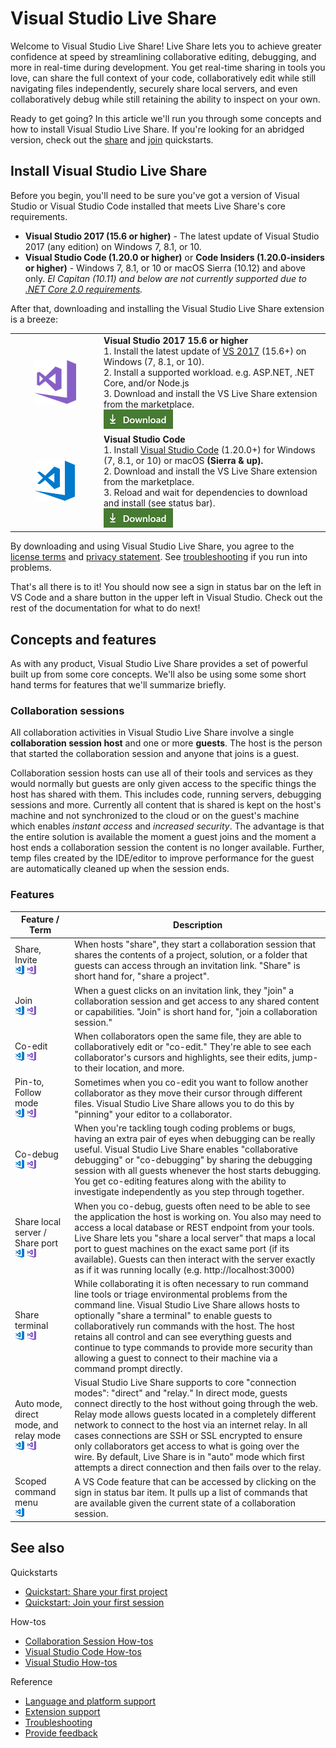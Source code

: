 <!--
Copyright © Microsoft Corporation
All rights reserved.
Creative Commons Attribution 4.0 License (International): https://creativecommons.org/licenses/by/4.0/legalcode
-->

# Visual Studio Live Share

Welcome to Visual Studio Live Share! Live Share lets you to achieve greater confidence at speed by streamlining collaborative editing, debugging, and more in real-time during development. You get real-time sharing in tools you love, can share the full context of your code, collaboratively edit while still navigating files independently, securely share local servers, and even collaboratively debug while still retaining the ability to inspect on your own.

Ready to get going? In this article we'll run you through some concepts and how to install Visual Studio Live Share. If you're looking for an abridged version, check out the [share](quick-start-share.md) and [join](quick-start-join.md) quickstarts.

## Install Visual Studio Live Share

Before you begin, you'll need to be sure you've got a version of Visual Studio or Visual Studio Code installed that meets Live Share's core requirements.

- **Visual Studio 2017 (15.6 or higher)** - The latest update of Visual Studio 2017 (any edition) on Windows 7, 8.1, or 10.
- **Visual Studio Code (1.20.0 or higher)** or **Code Insiders (1.20.0-insiders or higher)** - Windows 7, 8.1, or 10 or macOS Sierra (10.12) and above only.  _El Capitan (10.11) and below are not currently supported due to [.NET Core 2.0 requirements](https://github.com/dotnet/core/blob/master/release-notes/2.0/2.0-supported-os.md)._

After that, downloading and installing the Visual Studio Live Share extension is a breeze:

<table style="width: 100%; border-style: none;">
<tr>
    <td style="width: 128px; text-align: center; border:none;"><img src="media/vs-icon.png" /></td>
    <td>
        <strong>Visual Studio 2017 15.6 or higher</strong><br />
       1. Install the latest update of <a href="https://www.visualstudio.com/vs/">VS 2017</a> (15.6+) on Windows (7, 8.1, or 10).<br/>
       2. Install a supported workload. e.g. ASP.NET, .NET Core, and/or Node.js<br />
       3. Download and install the VS Live Share extension from the marketplace. <br />
       <a href="https://aka.ms/vsls-dl/vs"><img style="padding: 0; spacing: 0;" src="media/download.png"></a><br />
    </td>
</tr>
<tr>
    <td style="width: 128px; text-align: center; border:none;"><img src="media/vscode-icon.png" /></td>
    <td>
        <strong>Visual Studio Code</strong><br />
        1. Install <a href="https://code.visualstudio.com/">Visual Studio Code</a> (1.20.0+) for Windows (7, 8.1, or 10) or macOS <b>(Sierra & up).</b><br />
        2. Download and install the VS Live Share extension from the marketplace. <br />
        3. Reload and wait for dependencies to download and install (see status bar).<br />
        <a href="https://aka.ms/vsls-dl/vscode"><img src="media/download.png"></a>
    </td>
</tr>
</table>

By downloading and using Visual Studio Live Share, you agree to the [license terms](https://aka.ms/vsls-license) and [privacy statement](https://www.microsoft.com/en-us/privacystatement/EnterpriseDev/default.aspx). See [troubleshooting](https://aka.ms/vsls-troubleshooting) if you run into problems.

That's all there is to it! You should now see a sign in status bar on the left in VS Code and a share button in the upper left in Visual Studio. Check out the rest of the documentation for what to do next!
## Concepts and features

As with any product, Visual Studio Live Share provides a set of powerful built up from some core concepts. We'll also be using some  some short hand terms for features that we'll summarize briefly.

### Collaboration sessions

All collaboration activities in Visual Studio Live Share involve a single **collaboration session host** and one or more **guests**. The host is the person that started the collaboration session and anyone that joins is a guest.

Collaboration session hosts can use all of their tools and services as they would normally but guests are only given access to the specific things the host has shared with them. This includes code, running servers, debugging sessions and more.  Currently all content that is shared is kept on the host's machine and not synchronized to the cloud or on the guest's machine which enables _instant access_ and _increased security_.  The advantage is that the entire solution is available the moment a guest joins and the moment a host ends a collaboration session the content is no longer available. Further, temp files created by the IDE/editor to improve performance for the guest are automatically cleaned up when the session ends.

### Features

| Feature / Term | Description |
|---------|-------------|
| Share, Invite<br />[![VS Code](media/vscode-icon-15x15.png)](collab-session.md#share-a-project) [![VS](media/vs-icon-15x15.png)](collab-session.md#share-a-project) | When hosts "share", they start a collaboration session that shares the contents of a project, solution, or a folder that guests can access through an invitation link. "Share" is short hand for, "share a project". |
| Join<br />[![VS Code](media/vscode-icon-15x15.png)](collab-session.md#join-a-collaboration-session) [![VS](media/vs-icon-15x15.png)](collab-session.md#join-a-collaboration-session) | When a guest clicks on an invitation link, they "join" a collaboration session and get access to any shared content or capabilities. "Join" is short hand for, "join a collaboration session." |
| Co-edit<br />[![VS Code](media/vscode-icon-15x15.png)](collab-vscode.md#co-edit) [![VS](media/vs-icon-15x15.png)](collab-vs.md#co-edit) | When collaborators open the same file, they are able to collaboratively edit or "co-edit." They're able to see each collaborator's cursors and highlights, see their edits, jump-to their location, and more. |
| Pin-to, Follow mode<br />[![VS Code](media/vscode-icon-15x15.png)](collab-vscode.md#follow-a-collaborator-via-pinning) [![VS](media/vs-icon-15x15.png)](collab-vs.md#follow-a-collaborator-via-pinning) | Sometimes when you co-edit you want to follow another collaborator as they move their cursor through different files. Visual Studio Live Share allows you to do this by "pinning" your editor to a collaborator. |
| Co-debug<br />[![VS Code](media/vscode-icon-15x15.png)](collab-vscode.md#co-debug) [![VS](media/vs-icon-15x15.png)](collab-vs.md#co-debug)| When you're tackling tough coding problems or bugs, having an extra pair of eyes when debugging can be really useful. Visual Studio Live Share enables "collaborative debugging" or "co-debugging" by sharing the debugging session with all guests whenever the host starts debugging. You get co-editing features along with the ability to investigate independently as you step through together.  |
| Share local server / Share port<br />[![VS Code](media/vscode-icon-15x15.png)](collab-vscode.md#share-a-local-server) [![VS](media/vs-icon-15x15.png)](collab-vs.md#share-a-local-server) | When you co-debug, guests often need to be able to see the application the host is working on. You also may need to access a local database or REST endpoint from your tools. Live Share lets you "share a local server" that maps a local port to guest machines on the exact same port (if its available). Guests can then interact with the server exactly as if it was running locally (e.g. http://localhost:3000) |
| Share terminal<br />[![VS Code](media/vscode-icon-15x15.png)](collab-vscode.md#share-a-terminal) [![VS](media/vs-icon-15x15.png)](collab-vs.md#share-a-terminal) | While collaborating it is often necessary to run command line tools or triage environmental problems from the command line. Visual Studio Live Share allows hosts to optionally "share a terminal" to enable guests to collaboratively run commands with the host. The host retains all control and can see everything guests and continue to type commands to provide more security than allowing a guest to connect to their machine via a command prompt directly. |
| Auto mode, direct mode, and relay mode<br />[![VS Code](media/vscode-icon-15x15.png)](collab-session.md#change-the-connection-mode) [![VS](media/vs-icon-15x15.png)](collab-session.md#change-the-connection-mode) | Visual Studio Live Share supports to core "connection modes": "direct" and "relay." In direct mode, guests connect directly to the host without going through the web. Relay mode allows guests located in a completely different network to connect to the host via an internet relay. In all cases connections are SSH or SSL encrypted to ensure only collaborators get access to what is going over the wire. By default, Live Share is in "auto" mode which first attempts a direct connection and then fails over to the relay. |
| Scoped command menu<br />[![VS Code](media/vscode-icon-15x15.png)](collab-vscode.md#use-the-scoped-command-menu) | A VS Code feature that can be accessed by clicking on the sign in status bar item. It pulls up a list of commands that are available given the current state of a collaboration session. |

## See also

Quickstarts
- [Quickstart: Share your first project](quick-start-share.md)
- [Quickstart: Join your first session](quick-start-join.md)

How-tos
- [Collaboration Session How-tos](collab-session.md)
- [Visual Studio Code How-tos](collab-vscode.md)
- [Visual Studio How-tos](collab-vs.md)

Reference
- [Language and platform support](platform-support.md)
- [Extension support](extensions.md)
- [Troubleshooting](troubleshooting.md)
- [Provide feedback](support.md)